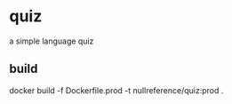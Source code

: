 # quiz

a simple language quiz

## build

docker build -f Dockerfile.prod -t nullreference/quiz:prod .
